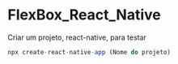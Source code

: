 # FlexBox_React_Native

Criar um projeto, react-native, para testar

```js
npx create-react-native-app (Nome do projeto)
```
